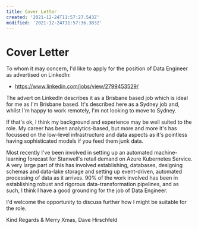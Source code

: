 ```yaml
---
title: Cover Letter
created: '2021-12-24T11:57:27.543Z'
modified: '2021-12-24T11:57:36.383Z'
---
```


# Cover Letter

To whom it may concern,
I'd like to apply for the position of Data Engineer as advertised on LinkedIn:
* https://www.linkedin.com/jobs/view/2799453529/

The advert on LinkedIn describes it as a Brisbane based job which is ideal for me as I'm Brisbane based. It's described here as a Sydney job and, whilst I'm happy to work remotely, I'm not looking to move to Sydney.

If that's ok, I think my background and experience may be well suited to the role. My career has been analytics-based, but more and more it's has focussed on the low-level infrastructure and data aspects as it's pointless having sophisticated models if you feed them junk data.

Most recently I've been involved in setting up an automated machine-learning forecast for Stanwell's retail demand on Azure Kubernetes Service. A very large part of this has involved establishing, databases, designing schemas and data-lake storage and setting up event-driven, automated processing of data as it arrives. 90% of the work involved has been in establishing robust and rigorous data-transformation pipelines, and as such, I think I have a good grounding for the job of Data Engineer.

I'd welcome the opportunity to discuss further how I might be suitable for the role.

Kind Regards & Merry Xmas,
Dave Hirschfeld
